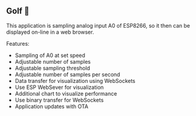 ## Golf :construction:

This application is sampling analog input A0 of ESP8266, so it then can be displayed on-line in a web browser.

Features:

* Sampling of A0 at set speed
* Adjustable number of samples
* Adjustable sampling threshold
* Adjustable number of samples per second
* Data transfer for visualization using WebSockets
* Use ESP WebSever for visualization
* Additional chart to visualize performance
* Use binary transfer for WebSockets
* Application updates with OTA
